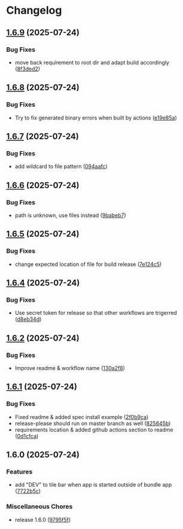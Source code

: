 # Changelog

## [1.6.9](https://github.com/Krisscut/netconf-parser/compare/v1.6.8...v1.6.9) (2025-07-24)


### Bug Fixes

* move back requirement to root dir and adapt build accordingly ([8f3ded2](https://github.com/Krisscut/netconf-parser/commit/8f3ded224b1f27344f8b57dafb5d5693cdc90bca))

## [1.6.8](https://github.com/Krisscut/netconf-parser/compare/v1.6.7...v1.6.8) (2025-07-24)


### Bug Fixes

* Try to fix generated binary errors when built by actions ([e19e85a](https://github.com/Krisscut/netconf-parser/commit/e19e85a2ceb08012e871358057394f372ed8ff9a))

## [1.6.7](https://github.com/Krisscut/netconf-parser/compare/v1.6.6...v1.6.7) (2025-07-24)


### Bug Fixes

* add wildcard to file pattern ([094aafc](https://github.com/Krisscut/netconf-parser/commit/094aafcdd15098aedb8cb59270c621cdbf98504f))

## [1.6.6](https://github.com/Krisscut/netconf-parser/compare/v1.6.5...v1.6.6) (2025-07-24)


### Bug Fixes

* path is unknown, use files instead ([9babeb7](https://github.com/Krisscut/netconf-parser/commit/9babeb7af289ee75617d823532b8c85ae95b4f1b))

## [1.6.5](https://github.com/Krisscut/netconf-parser/compare/v1.6.4...v1.6.5) (2025-07-24)


### Bug Fixes

* change expected location of file for build release ([7e124c5](https://github.com/Krisscut/netconf-parser/commit/7e124c536d7975860abb15d6166e1959cdc3e71d))

## [1.6.4](https://github.com/Krisscut/netconf-parser/compare/v1.6.3...v1.6.4) (2025-07-24)


### Bug Fixes

* Use secret token for release so that other workflows are trigerred ([d8eb34d](https://github.com/Krisscut/netconf-parser/commit/d8eb34d5d1f41169a271fb45a392cd9e6460bc95))

## [1.6.2](https://github.com/Krisscut/netconf-parser/compare/v1.6.1...v1.6.2) (2025-07-24)


### Bug Fixes

* Improve readme & workflow name ([130a2f8](https://github.com/Krisscut/netconf-parser/commit/130a2f8a0cb6e9e980d93d8841c0e9117e60cef0))

## [1.6.1](https://github.com/Krisscut/netconf-parser/compare/v1.6.0...v1.6.1) (2025-07-24)


### Bug Fixes

* Fixed readme & added spec install example ([2f0b9ca](https://github.com/Krisscut/netconf-parser/commit/2f0b9cad1e8d64fd2d38cca4cee8cbfd0715dfa0))
* release-please should run on master branch as well ([825645b](https://github.com/Krisscut/netconf-parser/commit/825645b3aa6ed8b1f56018e2d9f041ec30230349))
* requirements location & added github actions section to readme ([0d1cfca](https://github.com/Krisscut/netconf-parser/commit/0d1cfca042a9fdd49ad9a3d0786ed511d03f6ab4))

## 1.6.0 (2025-07-24)


### Features

* add "DEV" to tile bar when app is started outside of bundle app ([7722b5c](https://github.com/Krisscut/netconf-parser/commit/7722b5cc75506e8975967d12b9f050a15e736382))


### Miscellaneous Chores

* release 1.6.0 ([9795f5f](https://github.com/Krisscut/netconf-parser/commit/9795f5f3486eb68912370d65ef5d161fb4ba2db2))
